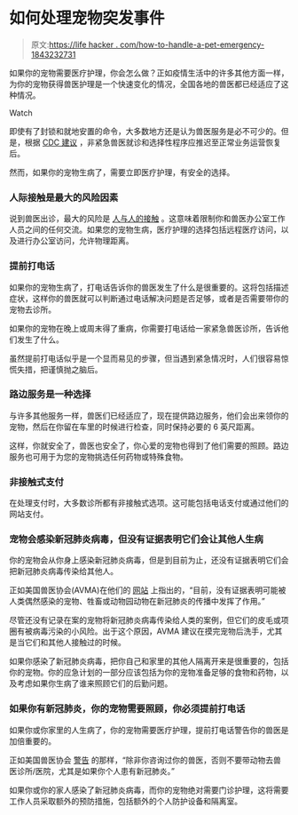 # 如何处理宠物突发事件

> 原文:[https://life hacker . com/how-to-handle-a-pet-emergency-1843232731](https://lifehacker.com/how-to-handle-a-pet-emergency-1843232731)

如果你的宠物需要医疗护理，你会怎么做？正如疫情生活中的许多其他方面一样，为你的宠物获得兽医护理是一个快速变化的情况，全国各地的兽医都已经适应了这种情况。

Watch

即使有了封锁和就地安置的命令，大多数地方还是认为兽医服务是必不可少的。但是，根据 [CDC 建议](https://www.cdc.gov/coronavirus/2019-ncov/community/veterinarians.html) ，非紧急兽医就诊和选择性程序应推迟至正常业务运营恢复后。

然而，如果你的宠物生病了，需要立即医疗护理，有安全的选择。

### 人际接触是最大的风险因素

说到兽医出诊，最大的风险是 [人与人的接触](https://www.cdc.gov/coronavirus/2019-ncov/community/veterinarians.html) 。这意味着限制你和兽医办公室工作人员之间的任何交流。如果您的宠物生病，医疗护理的选择包括远程医疗访问，以及进行办公室访问，允许物理距离。

### 提前打电话

如果你的宠物生病了，打电话告诉你的兽医发生了什么是很重要的。这将包括描述症状，这样你的兽医就可以判断通过电话解决问题是否足够，或者是否需要带你的宠物去诊所。

如果你的宠物在晚上或周末得了重病，你需要打电话给一家紧急兽医诊所，告诉他们发生了什么。

虽然提前打电话似乎是一个显而易见的步骤，但当遇到紧急情况时，人们很容易惊慌失措，把谨慎抛之脑后。

### 路边服务是一种选择

与许多其他服务一样，兽医们已经适应了，现在提供路边服务，他们会出来领你的宠物，然后在你留在车里的时候进行检查，同时保持必要的 6 英尺距离。

这样，你就安全了，兽医也安全了，你心爱的宠物也得到了他们需要的照顾。路边服务也可用于为您的宠物挑选任何药物或特殊食物。

### 非接触式支付

在处理支付时，大多数诊所都有非接触式选项。这可能包括电话支付或通过他们的网站支付。

### 宠物会感染新冠肺炎病毒，但没有证据表明它们会让其他人生病

你的宠物会从你身上感染新冠肺炎病毒，但是到目前为止，还没有证据表明它们会把新冠肺炎病毒传染给其他人。

正如美国兽医协会(AVMA)在他们的 [网站](https://www.avma.org/resources-tools/animal-health-and-welfare/covid-19/covid-19-faqs-pet-owners) 上指出的，“目前，没有证据表明可能被人类偶然感染的宠物、牲畜或动物园动物在新冠肺炎的传播中发挥了作用。”

尽管还没有记录在案的宠物将新冠肺炎病毒传染给人类的案例，但它们的皮毛或项圈有被病毒污染的小风险。出于这个原因，AVMA 建议在摸完宠物后洗手，尤其是当它们和其他人接触过的时候。

如果你感染了新冠肺炎病毒，把你自己和家里的其他人隔离开来是很重要的，包括你的宠物。你的应急计划的一部分应该包括为你的宠物准备足够的食物和药物，以及考虑如果你生病了谁来照顾它们的后勤问题。

### 如果你有新冠肺炎，你的宠物需要照顾，你必须提前打电话

如果你或你家里的人生病了，你的宠物需要医疗护理，提前打电话警告你的兽医是加倍重要的。

正如美国兽医协会 [警告](https://www.avma.org/resources-tools/animal-health-and-welfare/covid-19/covid-19-faqs-pet-owners) 的那样，“除非你咨询过你的兽医，否则不要带动物去兽医诊所/医院，尤其是如果你个人患有新冠肺炎。”

如果你或你的家人感染了新冠肺炎病毒，而你的宠物绝对需要门诊护理，这将需要工作人员采取额外的预防措施，包括额外的个人防护设备和隔离室。